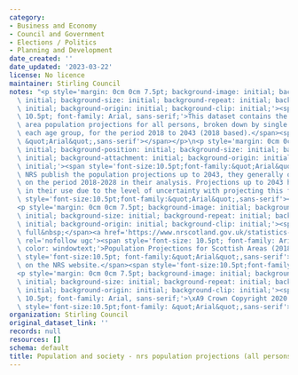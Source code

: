 ```yaml
---
category:
- Business and Economy
- Council and Government
- Elections / Politics
- Planning and Development
date_created: ''
date_updated: '2023-03-22'
license: No licence
maintainer: Stirling Council
notes: "<p style='margin: 0cm 0cm 7.5pt; background-image: initial; background-position:\
  \ initial; background-size: initial; background-repeat: initial; background-attachment:\
  \ initial; background-origin: initial; background-clip: initial;'><span style='font-size:\
  \ 10.5pt; font-family: Arial, sans-serif;'>This dataset contains the Stirling Council\
  \ area population projections for all persons, broken down by single year within\
  \ each age group, for the period 2018 to 2043 (2018 based).</span><span style='font-size:10.5pt;font-family:\
  \ &quot;Arial&quot;,sans-serif'></span></p>\n<p style='margin: 0cm 0cm 7.5pt; background-image:\
  \ initial; background-position: initial; background-size: initial; background-repeat:\
  \ initial; background-attachment: initial; background-origin: initial; background-clip:\
  \ initial;'><span style='font-size:10.5pt;font-family:&quot;Arial&quot;,sans-serif'>Although\
  \ NRS publish the population projections up to 2043, they generally only comment\
  \ on the period 2018-2028 in their analysis. Projections up to 2043 have limitations\
  \ in their use due to the level of uncertainty with projecting this far ahead.</span><span\
  \ style='font-size:10.5pt;font-family:&quot;Arial&quot;,sans-serif'></span></p>\n\
  <p style='margin: 0cm 0cm 7.5pt; background-image: initial; background-position:\
  \ initial; background-size: initial; background-repeat: initial; background-attachment:\
  \ initial; background-origin: initial; background-clip: initial;'><span style='font-size:10.5pt;font-family:&quot;Arial&quot;,sans-serif'>The\
  \ full&nbsp;</span><a href='https://www.nrscotland.gov.uk/statistics-and-data/statistics/statistics-by-theme/population/population-projections/sub-national-population-projections/2018-based'\
  \ rel='nofollow ugc'><span style='font-size: 10.5pt; font-family: Arial, sans-serif;\
  \ color: windowtext;'>Population Projections for Scottish Areas (2018-based)</span></a><span\
  \ style='font-size:10.5pt; font-family:&quot;Arial&quot;,sans-serif'>&nbsp;is available\
  \ on the NRS website.</span><span style='font-size:10.5pt;font-family:&quot;Arial&quot;,sans-serif'></span></p>\n\
  <p style='margin: 0cm 0cm 7.5pt; background-image: initial; background-position:\
  \ initial; background-size: initial; background-repeat: initial; background-attachment:\
  \ initial; background-origin: initial; background-clip: initial;'><span style='font-size:\
  \ 10.5pt; font-family: Arial, sans-serif;'>\xA9 Crown Copyright 2020.</span><span\
  \ style='font-size:10.5pt;font-family: &quot;Arial&quot;,sans-serif'></span></p>"
organization: Stirling Council
original_dataset_link: ''
records: null
resources: []
schema: default
title: Population and society - nrs population projections (all persons 2018 to 2043)
---
```

